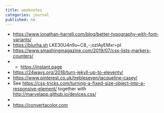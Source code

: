 ```yaml
---
title: weeknotes
categories: journal
published: no
---
```

- https://www.jonathan-harrell.com/blog/better-typography-with-font-variants/
- https://blurha.sh  LKE30U4n9u~C8_-;ozIAyEMxr=pI
- https://www.smashingmagazine.com/2019/07/css-lists-markers-counters/
- - https://instant.page
- https://24ways.org/2018/turn-jekyll-up-to-eleventy/
- https://www.pinterest.co.uk/trebleseven/jacqueline-casey/
- See https://css-tricks.com/turning-a-fixed-size-object-into-a-responsive-element/ together with http://marvelapp.github.io/devices.css/
- 
- https://convertacolor.com